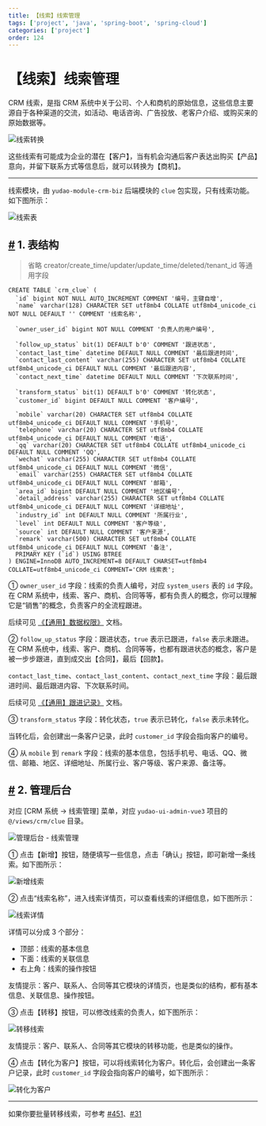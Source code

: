 ```yaml
---
title: 【线索】线索管理
tags: ['project', 'java', 'spring-boot', 'spring-cloud']
categories: ['project']
order: 124
---
```

# 【线索】线索管理

CRM 线索，是指 CRM 系统中关于公司、个人和商机的原始信息，这些信息主要源自于各种渠道的交流，如活动、电话咨询、广告投放、老客户介绍、或购买来的原始数据等。

 ![线索转换](https://cloud.iocoder.cn/img/CRM%E6%89%8B%E5%86%8C/%E7%BA%BF%E7%B4%A2/%E7%BA%BF%E7%B4%A2%E8%BD%AC%E6%8D%A2.png)

 这些线索有可能成为企业的潜在【客户】，当有机会沟通后客户表达出购买【产品】意向，并留下联系方式等信息后，就可以转换为【商机】。



---

 线索模块，由 `yudao-module-crm-biz` 后端模块的 `clue` 包实现，只有线索功能。如下图所示：

 ![线索表](https://cloud.iocoder.cn/img/CRM%E6%89%8B%E5%86%8C/%E5%8A%9F%E8%83%BD%E6%BC%94%E7%A4%BA/%E7%BA%BF%E7%B4%A2%E8%A1%A8.png)

 ## [#](#_1-表结构) 1. 表结构


> 省略 creator/create\_time/updater/update\_time/deleted/tenant\_id 等通用字段


```
CREATE TABLE `crm_clue` (
  `id` bigint NOT NULL AUTO_INCREMENT COMMENT '编号，主键自增',
  `name` varchar(128) CHARACTER SET utf8mb4 COLLATE utf8mb4_unicode_ci NOT NULL DEFAULT '' COMMENT '线索名称',

  `owner_user_id` bigint NOT NULL COMMENT '负责人的用户编号',

  `follow_up_status` bit(1) DEFAULT b'0' COMMENT '跟进状态',
  `contact_last_time` datetime DEFAULT NULL COMMENT '最后跟进时间',
  `contact_last_content` varchar(255) CHARACTER SET utf8mb4 COLLATE utf8mb4_unicode_ci DEFAULT NULL COMMENT '最后跟进内容',
  `contact_next_time` datetime DEFAULT NULL COMMENT '下次联系时间',

  `transform_status` bit(1) DEFAULT b'0' COMMENT '转化状态',
  `customer_id` bigint DEFAULT NULL COMMENT '客户编号',

  `mobile` varchar(20) CHARACTER SET utf8mb4 COLLATE utf8mb4_unicode_ci DEFAULT NULL COMMENT '手机号',
  `telephone` varchar(20) CHARACTER SET utf8mb4 COLLATE utf8mb4_unicode_ci DEFAULT NULL COMMENT '电话',
  `qq` varchar(20) CHARACTER SET utf8mb4 COLLATE utf8mb4_unicode_ci DEFAULT NULL COMMENT 'QQ',
  `wechat` varchar(255) CHARACTER SET utf8mb4 COLLATE utf8mb4_unicode_ci DEFAULT NULL COMMENT '微信',
  `email` varchar(255) CHARACTER SET utf8mb4 COLLATE utf8mb4_unicode_ci DEFAULT NULL COMMENT '邮箱',
  `area_id` bigint DEFAULT NULL COMMENT '地区编号',
  `detail_address` varchar(255) CHARACTER SET utf8mb4 COLLATE utf8mb4_unicode_ci DEFAULT NULL COMMENT '详细地址',
  `industry_id` int DEFAULT NULL COMMENT '所属行业',
  `level` int DEFAULT NULL COMMENT '客户等级',
  `source` int DEFAULT NULL COMMENT '客户来源',
  `remark` varchar(500) CHARACTER SET utf8mb4 COLLATE utf8mb4_unicode_ci DEFAULT NULL COMMENT '备注',
  PRIMARY KEY (`id`) USING BTREE
) ENGINE=InnoDB AUTO_INCREMENT=8 DEFAULT CHARSET=utf8mb4 COLLATE=utf8mb4_unicode_ci COMMENT='CRM 线索表';

```
① `owner_user_id` 字段：线索的负责人编号，对应 `system_users` 表的 `id` 字段。在 CRM 系统中，线索、客户、商机、合同等等，都有负责人的概念，你可以理解它是“销售”的概念，负责客户的全流程跟进。

 后续可见 [《【通用】数据权限》](/crm/permission/) 文档。

 ② `follow_up_status` 字段：跟进状态，`true` 表示已跟进，`false` 表示未跟进。在 CRM 系统中，线索、客户、商机、合同等等，也都有跟进状态的概念，客户是被一步步跟进，直到成交出【合同】，最后【回款】。

 `contact_last_time`、`contact_last_content`、`contact_next_time` 字段：最后跟进时间、最后跟进内容、下次联系时间。

 后续可见 [《【通用】跟进记录》](/crm/follow-up/) 文档。

 ③ `transform_status` 字段：转化状态，`true` 表示已转化，`false` 表示未转化。

 当转化后，会创建出一条客户记录，此时 `customer_id` 字段会指向客户的编号。

 ④ 从 `mobile` 到 `remark` 字段：线索的基本信息，包括手机号、电话、QQ、微信、邮箱、地区、详细地址、所属行业、客户等级、客户来源、备注等。

 ## [#](#_2-管理后台) 2. 管理后台

 对应 [CRM 系统 -> 线索管理] 菜单，对应 `yudao-ui-admin-vue3` 项目的 `@/views/crm/clue` 目录。

 ![管理后台 - 线索管理](https://cloud.iocoder.cn/img/CRM%E6%89%8B%E5%86%8C/%E7%BA%BF%E7%B4%A2/%E7%BA%BF%E7%B4%A2%E7%AE%A1%E7%90%86.png)

 ① 点击【新增】按钮，随便填写一些信息，点击「确认」按钮，即可新增一条线索。如下图所示：

 ![新增线索](https://cloud.iocoder.cn/img/CRM%E6%89%8B%E5%86%8C/%E7%BA%BF%E7%B4%A2/%E7%BA%BF%E7%B4%A2%E6%96%B0%E5%A2%9E.png)

 ② 点击“线索名称”，进入线索详情页，可以查看线索的详细信息，如下图所示：

 ![线索详情](https://cloud.iocoder.cn/img/CRM%E6%89%8B%E5%86%8C/%E7%BA%BF%E7%B4%A2/%E7%BA%BF%E7%B4%A2%E8%AF%A6%E6%83%85.png)

 详情可以分成 3 个部分：

 * 顶部：线索的基本信息
* 下面：线索的关联信息
* 右上角：线索的操作按钮

 友情提示：客户、联系人、合同等其它模块的详情页，也是类似的结构，都有基本信息、关联信息、操作按钮。

 ③ 点击【转移】按钮，可以修改线索的负责人，如下图所示：

 ![转移线索](https://cloud.iocoder.cn/img/CRM%E6%89%8B%E5%86%8C/%E7%BA%BF%E7%B4%A2/%E7%BA%BF%E7%B4%A2%E8%BD%AC%E7%A7%BB.png)

 友情提示：客户、联系人、合同等其它模块的转移功能，也是类似的操作。

 ④ 点击【转化为客户】按钮，可以将线索转化为客户。转化后，会创建出一条客户记录，此时 `customer_id` 字段会指向客户的编号，如下图所示：

 ![转化为客户](https://cloud.iocoder.cn/img/CRM%E6%89%8B%E5%86%8C/%E7%BA%BF%E7%B4%A2/%E7%BA%BF%E7%B4%A2%E8%BD%AC%E5%8C%96.png)



---

 如果你要批量转移线索，可参考 [#451](https://github.com/YunaiV/ruoyi-vue-pro/pull/451)、[#31](https://github.com/yudaocode/yudao-ui-admin-vue3/pull/31)
